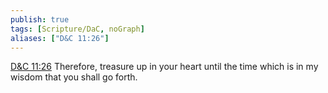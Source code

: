 ```yaml
---
publish: true
tags: [Scripture/DaC, noGraph]
aliases: ["D&C 11:26"]
---
```

[D&C 11:26](https://churchofjesuschrist.org/study/scriptures/dc-testament/dc/11?lang=eng&id=p26#p26) Therefore, treasure up in your heart until the time which is in my wisdom that you shall go forth.
